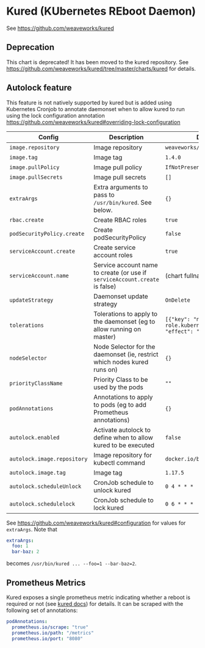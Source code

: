 # Kured (KUbernetes REboot Daemon)

See https://github.com/weaveworks/kured

## Deprecation

This chart is deprecated! It has been moved to the kured repository.
See https://github.com/weaveworks/kured/tree/master/charts/kured for details.


## Autolock feature

This feature is not natively supported by kured but is added using Kubernetes Cronjob to annotate daemonset when to allow kured to run using the lock configuration annotation https://github.com/weaveworks/kured#overriding-lock-configuration


| Config                  | Description                                                                 | Default                    |
| ------                  | -----------                                                                 | -------                    |
| `image.repository`      | Image repository                                                            | `weaveworks/kured` |
| `image.tag`             | Image tag                                                                   | `1.4.0`                    |
| `image.pullPolicy`      | Image pull policy                                                           | `IfNotPresent`             |
| `image.pullSecrets`     | Image pull secrets                                                          | `[]`                       |
| `extraArgs`             | Extra arguments to pass to `/usr/bin/kured`. See below.                     | `{}`                       |
| `rbac.create`           | Create RBAC roles                                                           | `true`                     |
| `podSecurityPolicy.create` | Create podSecurityPolicy                                                 | `false`                     |
| `serviceAccount.create` | Create service account roles                                                | `true`                     |
| `serviceAccount.name`   | Service account name to create (or use if `serviceAccount.create` is false) | (chart fullname)           |
| `updateStrategy`        | Daemonset update strategy                                                   | `OnDelete`                 |
| `tolerations`           | Tolerations to apply to the daemonset (eg to allow running on master)       | `[{"key": "node-role.kubernetes.io/master", "effect": "NoSchedule"}]`|
| `nodeSelector`          | Node Selector for the daemonset (ie, restrict which nodes kured runs on)    | `{}`                       |
| `priorityClassName`     | Priority Class to be used by the pods                                       | `""`                       |
| `podAnnotations`        | Annotations to apply to pods (eg to add Prometheus annotations)             | `{}`                       |
| `autolock.enabled`      | Activate autolock to define when to allow kured to be executed                                                        | `false` |
| `autolock.image.repository`      | Image repository for kubectl command                                                         | `docker.io/bitnami/kubectl` |
| `autolock.image.tag`             | Image tag                                                                   | `1.17.5`                    |
| `autolock.scheduleUnlock`      | CronJob schedule to unlock kured                                                      | `0 4 * * *` |
| `autolock.schedulelock`      | CronJob schedule to lock kured                                                      | `0 6 * * *` |

See https://github.com/weaveworks/kured#configuration for values for `extraArgs`. Note that
```yaml
extraArgs:
  foo: 1
  bar-baz: 2
```
becomes `/usr/bin/kured ... --foo=1 --bar-baz=2`.

## Prometheus Metrics

Kured exposes a single prometheus metric indicating whether a reboot is required or not (see [kured docs](https://github.com/weaveworks/kured#prometheus-metrics)) for details. It can be scraped with the following set of annotations:

```yaml
podAnnotations:
  prometheus.io/scrape: "true"
  prometheus.io/path: "/metrics"
  prometheus.io/port: "8080"
```
